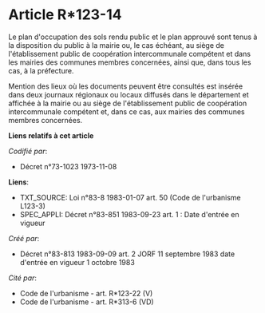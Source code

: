 # Article R*123-14

Le plan d'occupation des sols rendu public et le plan approuvé sont tenus à la disposition du public à la mairie ou, le cas
échéant, au siège de l'établissement public de coopération intercommunale compétent et dans les mairies des communes membres
concernées, ainsi que, dans tous les cas, à la préfecture.

Mention des lieux où les documents peuvent être consultés est insérée dans deux journaux régionaux ou locaux diffusés dans le
département et affichée à la mairie ou au siège de l'établissement public de coopération intercommunale compétent et, dans ce
cas, aux mairies des communes membres concernées.

**Liens relatifs à cet article**

_Codifié par_:

  - Décret n°73-1023 1973-11-08

**Liens**:

  - TXT_SOURCE: Loi n°83-8 1983-01-07 art. 50 (Code de l'urbanisme L123-3)
  - SPEC_APPLI: Décret n°83-851 1983-09-23 art. 1 : Date d'entrée en vigueur

_Créé par_:

  - Décret n°83-813 1983-09-09 art. 2 JORF 11 septembre 1983 date d'entrée en vigueur 1 octobre 1983

_Cité par_:

  - Code de l'urbanisme - art. R*123-22 (V)
  - Code de l'urbanisme - art. R*313-6 (VD)
